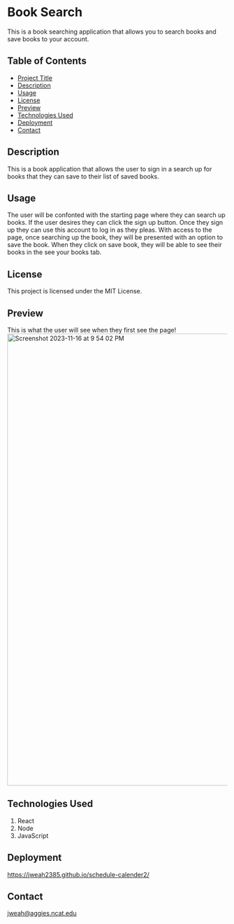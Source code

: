 
# Book Search

This is a book searching application that allows you to search books and save books to your account.

## Table of Contents

- [Project Title](#project-title)
- [Description](#description)
- [Usage](#usage)
- [License](#license)
- [Preview](#preview)
- [Technologies Used](#technologies-used)
- [Deployment](#deployment)
- [Contact](#contact)

## Description

This is a book application that allows the user to sign in a search up for books that they can save to their list of saved books.

## Usage

The user will be confonted with the starting page where they can search up books. If the user desires they can click the sign up button. Once they sign up they can use this account to log in as they pleas. With access to the page, once searching up the book, they will be presented with an option to save the book. When they click on save book, they will be able to see their books in the see your books tab.


## License

This project is licensed under the MIT License.

## Preview

This is what the user will see when they first see the page!
<img width="1033" alt="Screenshot 2023-11-16 at 9 54 02 PM" src="https://github.com/jweah2385/book-search-api1/assets/134350647/07e6c33c-6f1c-4008-8d9b-a0d1cbb49584">



## Technologies Used

1. React
2. Node
3. JavaScript

## Deployment

https://jweah2385.github.io/schedule-calender2/

## Contact

jweah@aggies.ncat.edu

